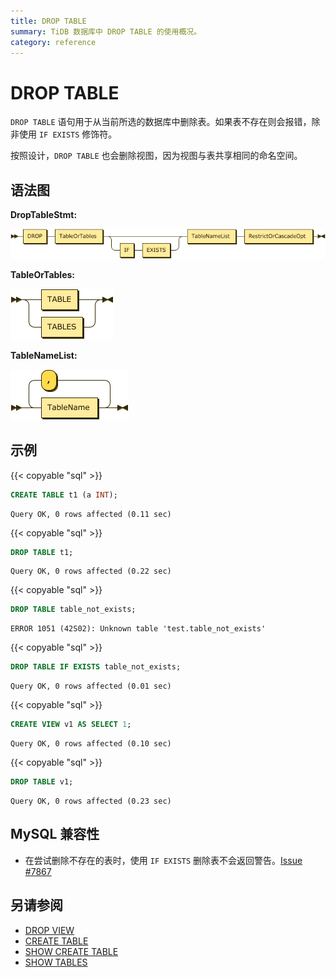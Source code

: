 ```yaml
---
title: DROP TABLE
summary: TiDB 数据库中 DROP TABLE 的使用概况。
category: reference
---
```


# DROP TABLE

`DROP TABLE` 语句用于从当前所选的数据库中删除表。如果表不存在则会报错，除非使用 `IF EXISTS` 修饰符。

按照设计，`DROP TABLE` 也会删除视图，因为视图与表共享相同的命名空间。

## 语法图

**DropTableStmt:**

![DropTableStmt](/media/sqlgram/DropTableStmt.png)

**TableOrTables:**

![TableOrTables](/media/sqlgram/TableOrTables.png)

**TableNameList:**

![TableNameList](/media/sqlgram/TableNameList.png)

## 示例

{{< copyable "sql" >}}

```sql
CREATE TABLE t1 (a INT);
```

```
Query OK, 0 rows affected (0.11 sec)
```

{{< copyable "sql" >}}

```sql
DROP TABLE t1;
```

```
Query OK, 0 rows affected (0.22 sec)
```

{{< copyable "sql" >}}

```sql
DROP TABLE table_not_exists;
```

```
ERROR 1051 (42S02): Unknown table 'test.table_not_exists'
```

{{< copyable "sql" >}}

```sql
DROP TABLE IF EXISTS table_not_exists;
```

```
Query OK, 0 rows affected (0.01 sec)
```

{{< copyable "sql" >}}

```sql
CREATE VIEW v1 AS SELECT 1;
```

```
Query OK, 0 rows affected (0.10 sec)
```

{{< copyable "sql" >}}

```sql
DROP TABLE v1;
```

```
Query OK, 0 rows affected (0.23 sec)
```

## MySQL 兼容性

* 在尝试删除不存在的表时，使用 `IF EXISTS` 删除表不会返回警告。[Issue #7867](https://github.com/pingcap/tidb/issues/7867)

## 另请参阅

* [DROP VIEW](/reference/sql/statements/drop-view.md)
* [CREATE TABLE](/reference/sql/statements/create-table.md)
* [SHOW CREATE TABLE](/reference/sql/statements/show-create-table.md)
* [SHOW TABLES](/reference/sql/statements/show-tables.md)
